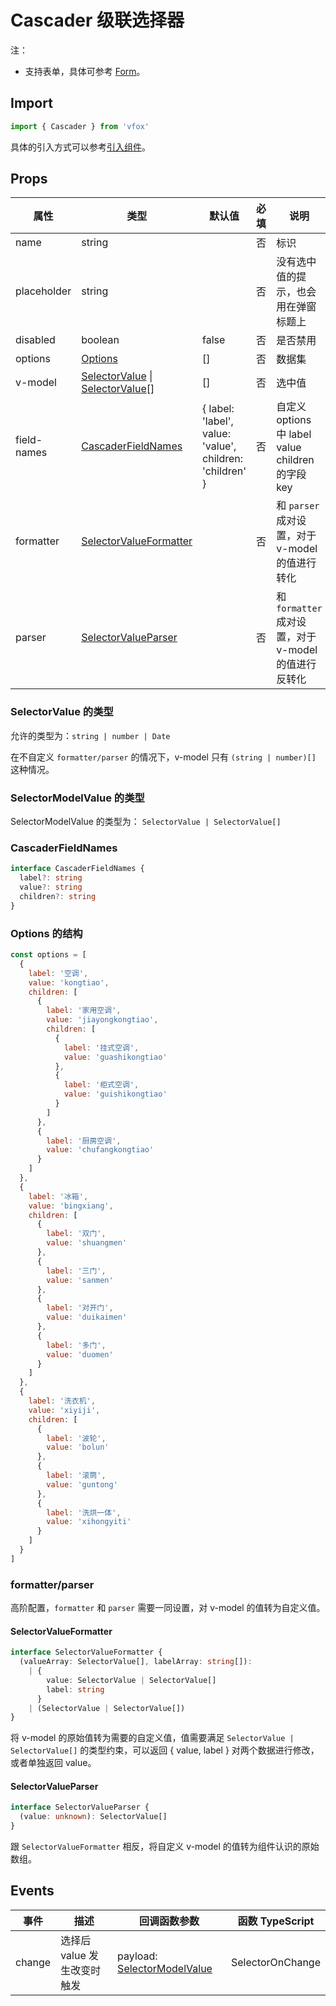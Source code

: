 # Cascader 级联选择器

注：

- 支持表单，具体可参考 [Form](./Form.md)。

## Import

```JavaScript
import { Cascader } from 'vfox'
```

具体的引入方式可以参考[引入组件](../guide/import.md)。

## Props

| 属性        | 类型                                                                                                         | 默认值                                                   | 必填 | 说明                                                 |
| ----------- | ------------------------------------------------------------------------------------------------------------ | -------------------------------------------------------- | ---- | ---------------------------------------------------- |
| name        | string                                                                                                       |                                                          | 否   | 标识                                                 |
| placeholder | string                                                                                                       |                                                          | 否   | 没有选中值的提示，也会用在弹窗标题上                 |
| disabled    | boolean                                                                                                      | false                                                    | 否   | 是否禁用                                             |
| options     | [Options](./Cascader.md#options-的结构)                                                                      | []                                                       | 否   | 数据集                                               |
| v-model     | [SelectorValue](./Cascader.md#selectorvalue-的类型) \| [SelectorValue](./Cascader.md#selectorvalue-的类型)[] | []                                                       | 否   | 选中值                                               |
| field-names | [CascaderFieldNames](./Cascader.md#cascaderfieldnames)                                                       | { label: 'label', value: 'value', children: 'children' } | 否   | 自定义 options 中 label value children 的字段 key    |
| formatter   | [SelectorValueFormatter](./Cascader.md#selectorvalueformatter)                                               |                                                          | 否   | 和 `parser` 成对设置，对于 v-model 的值进行转化      |
| parser      | [SelectorValueParser](./Cascader.md#selectorvalueparser)                                                     |                                                          | 否   | 和 `formatter` 成对设置，对于 v-model 的值进行反转化 |

### SelectorValue 的类型

允许的类型为：`string | number | Date`

在不自定义 `formatter/parser` 的情况下，v-model 只有 `(string | number)[]` 这种情况。

### SelectorModelValue 的类型

SelectorModelValue 的类型为： `SelectorValue | SelectorValue[]`

### CascaderFieldNames

```TypeScript
interface CascaderFieldNames {
  label?: string
  value?: string
  children?: string
}
```

### Options 的结构

```JavaScript
const options = [
  {
    label: '空调',
    value: 'kongtiao',
    children: [
      {
        label: '家用空调',
        value: 'jiayongkongtiao',
        children: [
          {
            label: '挂式空调',
            value: 'guashikongtiao'
          },
          {
            label: '柜式空调',
            value: 'guishikongtiao'
          }
        ]
      },
      {
        label: '厨房空调',
        value: 'chufangkongtiao'
      }
    ]
  },
  {
    label: '冰箱',
    value: 'bingxiang',
    children: [
      {
        label: '双门',
        value: 'shuangmen'
      },
      {
        label: '三门',
        value: 'sanmen'
      },
      {
        label: '对开门',
        value: 'duikaimen'
      },
      {
        label: '多门',
        value: 'duomen'
      }
    ]
  },
  {
    label: '洗衣机',
    value: 'xiyiji',
    children: [
      {
        label: '波轮',
        value: 'bolun'
      },
      {
        label: '滚筒',
        value: 'guntong'
      },
      {
        label: '洗烘一体',
        value: 'xihongyiti'
      }
    ]
  }
]
```

### formatter/parser

高阶配置，`formatter` 和 `parser` 需要一同设置，对 v-model 的值转为自定义值。

#### SelectorValueFormatter

```TypeScript
interface SelectorValueFormatter {
  (valueArray: SelectorValue[], labelArray: string[]):
    | {
        value: SelectorValue | SelectorValue[]
        label: string
      }
    | (SelectorValue | SelectorValue[])
}
```

将 v-model 的原始值转为需要的自定义值，值需要满足 `SelectorValue | SelectorValue[]` 的类型约束，可以返回 { value, label } 对两个数据进行修改，或者单独返回 value。

#### SelectorValueParser

```TypeScript
interface SelectorValueParser {
  (value: unknown): SelectorValue[]
}
```

跟 `SelectorValueFormatter` 相反，将自定义 v-model 的值转为组件认识的原始数组。

## Events

| 事件   | 描述                        | 回调函数参数                                                           | 函数 TypeScript  |
| ------ | --------------------------- | ---------------------------------------------------------------------- | ---------------- |
| change | 选择后 value 发生改变时触发 | payload: [SelectorModelValue](./Cascader.md#selectormodelvalue-的类型) | SelectorOnChange |
